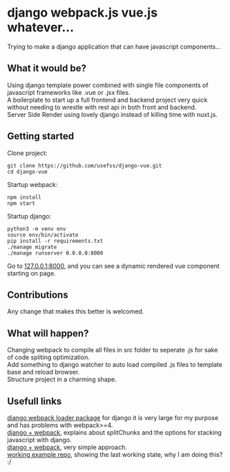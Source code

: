 # django webpack.js vue.js whatever...
Trying to make a django application that can have javascript components...

## What it would be?
Using django template power combined with single file components of javascript frameworks like .vue or .jsx files.  
A boilerplate to start up a full frontend and backend project very quick without needing to wrestle with rest api in both front and backend.  
Server Side Render using lovely django instead of killing time with nuxt.js.  

## Getting started
Clone project:
```
git clone https://github.com/usefss/django-vue.git
cd django-vue
```
Startup webpack:
```
npm install
npm start
```
Startup django:
```
python3 -m venv env
source env/bin/activate
pip install -r requirements.txt
./manage migrate
./manage runserver 0.0.0.0:8000
```
Go to [127.0.0.1:8000](http://127.0.0.1:8000), and you can see a dynamic rendered vue component starting on page.

## Contributions
Any change that makes this better is welcomed.

## What will happen?
Changing webpack to compile all files in src folder to seperate .js for sake of code spliting optimization.  
Add something to django watcher to auto load compiled .js files to template base and reload browser.  
Structure project in a charming shape.  

## Usefull links 
[django webpack loader package](https://github.com/owais/django-webpack-loader) for django it is very large for my purpose and has problems with webpack>=4.  
[django + webpack](https://www.valentinog.com/blog/webpack-django/), explains about splitChunks and the options for stacking javascript with django.  
[django + webpack](https://pascalw.me/blog/2020/04/19/webpack-django.html), very simple approach.  
[working example repo](https://github.com/pascalw/django-webpack-boilerplate), showing the last working state, why I am doing this? :/  